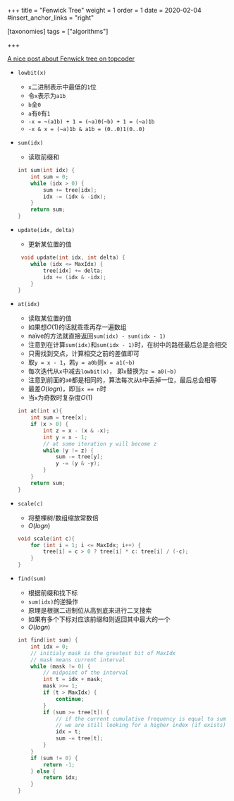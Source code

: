 +++
title = "Fenwick Tree"
weight = 1
order = 1
date = 2020-02-04
#insert_anchor_links = "right"

[taxonomies]
tags = ["algorithms"]

+++

[A nice post about Fenwick tree on topcoder](https://www.topcoder.com/community/competitive-programming/tutorials/binary-indexed-trees/)

<!--
想要/存放的值：

| $i$       | 1   | 2   | 3   | 4   | 5   | 6   | 7   | 8   | 9   | 10  | 11  | 12  | 13  | 14  | 15  | 16  |
| --------- | --- | --- | --- | --- | --- | --- | --- | --- | --- | --- | --- | --- | --- | --- | --- | --- |
| $arr[i]$  | 1   | 0   | 2   | 1   | 1   | 3   | 0   | 4   | 2   | 5   | 2   | 2   | 3   | 1   | 0   | 2   |
| $sum[i]$  | 1   | 1   | 3   | 4   | 5   | 8   | 8   | 12  | 14  | 19  | 21  | 23  | 26  | 27  | 27  | 29  |
| $tree[i]$ | 1   | 1   | 2   | 4   | 1   | 4   | 0   | 12  | 2   | 7   | 2   | 11  | 3   | 4   | 0   | 29  |

数组每个格子负责的范围：


| $i$    | 1   | 2    | 3   | 4    | 5   | 6    | 7   | 8    | 9   | 10    | 11  | 12    | 13  | 14     | 15  | 16    |
| ------ | --- | ---- | --- | ---- | --- | ---- | --- | ---- | --- | ----- | --- | ----- | --- | ------ | --- | ----- |
| $tree$ | 1   | 1..2 | 3   | 1..4 | 5   | 5..6 | 7   | 1..8 | 9   | 9..10 | 11  | 9..12 | 13  | 13..14 | 15  | 1..16 |

画成图

![](https://raw.githubusercontent.com/vtta/assets/vtta.github.io/PicGo20200204233119.png)
![](https://raw.githubusercontent.com/vtta/assets/vtta.github.io/PicGo20200204233432.png)
-->

- `lowbit(x)`
  - `x`二进制表示中最低的`1`位
  - 令`x`表示为`a1b`
  - `b`全`0`
  - `a`有`0`有`1`
  - `-x = ~(a1b) + 1 = (~a)0(~b) + 1 = (~a)1b`
  - `-x & x = (~a)1b & a1b = (0..0)1(0..0)`

- `sum(idx)`
  - 读取前缀和
  ```c++
  int sum(int idx) {
      int sum = 0;
      while (idx > 0) {
          sum += tree[idx];
          idx -= (idx & -idx);
      }
      return sum;
  }
  ```

- `update(idx, delta)`
  - 更新某位置的值
  ```c++
   void update(int idx, int delta) {
      while (idx <= MaxIdx) {
          tree[idx] += delta;
          idx += (idx & -idx);
      }
  } 
  ```

- `at(idx)`
  - 读取某位置的值
  - 如果想$O(1)$的话就乖乖再存一遍数组
  - naïve的方法就直接返回`sum(idx) - sum(idx - 1)`
  - 注意到在计算`sum(idx)`和`sum(idx - 1)`时，在树中的路径最后总是会相交
  - 只需找到交点，计算相交之前的差值即可
  - 取`y = x - 1`，若`y = a0b`则`x = a1(~b)`
  - 每次迭代从`x`中减去`lowbit(x)`， 即`x`替换为`z = a0(~b)`
  - 注意到前面的`a0`都是相同的，算法每次从`b`中丢掉一位，最后总会相等
  - 最差$O(logn)$，即当`x == n`时
  - 当`x`为奇数时复杂度$O(1)$
  ```c++
  int at(int x){
      int sum = tree[x];
      if (x > 0) {
          int z = x - (x & -x);
          int y = x - 1;
          // at some iteration y will become z
          while (y != z) {
              sum -= tree[y]; 
              y -= (y & -y);
          }
      }
      return sum;
  }
  ```

- `scale(c)`
  - 将整棵树/数组缩放常数倍
  - $O(logn)$
  ```c++
  void scale(int c){
      for (int i = 1; i <= MaxIdx; i++) {
          tree[i] = c > 0 ? tree[i] * c: tree[i] / (-c);
      }
  }
  ```

- `find(sum)`
  - 根据前缀和找下标
  - `sum(idx)`的逆操作
  - 原理是根据二进制位从高到底来进行二叉搜索
  - 如果有多个下标对应该前缀和则返回其中最大的一个
  - $O(logn)$
  ```c++
  int find(int sum) {
      int idx = 0;
      // initialy mask is the greatest bit of MaxIdx
      // mask means current interval
      while (mask != 0) {
          // midpoint of the interval
          int t = idx + mask;
          mask >>= 1;
          if (t > MaxIdx) {
              continue;
          }
          if (sum >= tree[t]) {
              // if the current cumulative frequency is equal to sum
              // we are still looking for a higher index (if exists)
              idx = t;
              sum -= tree[t];
          }
      }
      if (sum != 0) {
          return -1;
      } else {
          return idx;
      }
  }
  ```